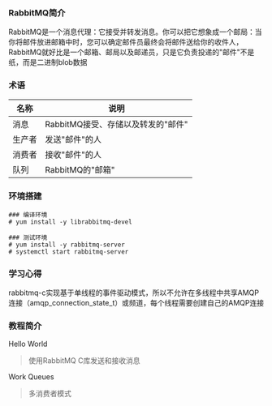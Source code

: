 ### RabbitMQ简介

RabbitMQ是一个消息代理：它接受并转发消息。你可以把它想象成一个邮局：当你将邮件放进邮箱中时，您可以确定邮件员最终会将邮件送给你的收件人，RabbitMQ就好比是一个邮箱、邮局以及邮递员，只是它负责投递的"邮件"不是纸，而是二进制blob数据

### 术语

| 名称 | 说明 |
| --- | --- |
| 消息 | RabbitMQ接受、存储以及转发的"邮件" |
| 生产者 | 发送"邮件"的人 |
| 消费者 | 接收"邮件"的人 |
| 队列 | RabbitMQ的"邮箱" |

### 环境搭建

```
### 编译环境
# yum install -y librabbitmq-devel

### 测试环境
# yum install -y rabbitmq-server
# systemctl start rabbitmq-server
```

### 学习心得

rabbitmq-c实现基于单线程的事件驱动模式，所以不允许在多线程中共享AMQP连接（amqp_connection_state_t）或频道，每个线程需要创建自己的AMQP连接

### 教程简介

Hello World

> 使用RabbitMQ C库发送和接收消息

Work Queues

> 多消费者模式
